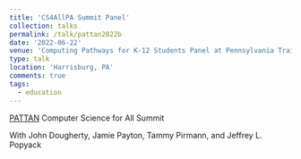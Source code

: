 ```yaml
---
title: 'CS4AllPA Summit Panel'
collection: talks
permalink: /talk/pattan2022b
date: '2022-06-22'
venue: 'Computing Pathways for K-12 Students Panel at Pennsylvania Training and Technical Assistance Network (PATTAN) Computer Science for All Summit under a PASmart grant from the Pennsylvania Department of Education, June 22-23, 2022'
type: talk
location: 'Harrisburg, PA'
comments: true
tags:
  - education
---
```


[PATTAN](https://www.pattan.net/) Computer Science for All Summit

With John Dougherty, Jamie Payton, Tammy Pirmann, and Jeffrey L. Popyack
